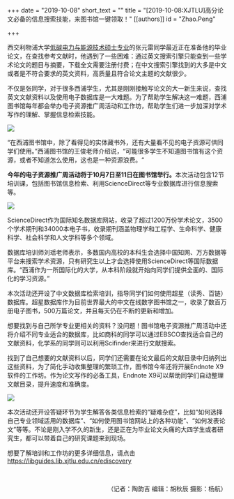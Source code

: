 +++
date = "2019-10-08"
short_text = ""
title = "[2019-10-08:XJTLU] ​高分论文必备的信息搜索技能，来图书馆一键领取！"
[[authors]]
    id = "Zhao.Peng"

+++

<p>西交利物浦大学<a href="study/masters/low-carbon-electrical-power-and-energy-technology">低碳电力与能源技术硕士专业</a>的张元雷同学最近正在准备他的毕业论文，在查找参考文献时，他遇到了一些困难：通过英文搜索引擎只能查到一些学术论文的题目与摘要，下载全文需要注册付费；在中文搜索引擎找到的大多是中文或者是不符合要求的英文资料，高质量且符合论文主题的文献很少。</p><p>不仅是张同学，对于很多西浦学生，尤其是刚刚接触写论文的大一新生来说，查找英文文献资料以及使用电子数据库是一大难题。为了帮助学生解决这一难题，西浦图书馆每年都会举办电子资源推广周活动和工作坊，帮助学生们进一步加深对学术写作的理解、掌握信息检索技能。</p><p><img src="https://www.xjtlu.edu.cn/en/assets/images/news/2019/10/e-discovery-2019-3.jpg"></p><p> “在西浦图书馆中，除了看得见的实体藏书外，还有大量看不见的电子资源可供同学们使用。”西浦图书馆的王俊老师介绍说，“可能很多学生不知道图书馆有这个资源，或者不知道怎么使用，这也是一种资源浪费。“</p><p>  <b>今年的电子资源推广周活动将于10月7日至11日在图书馆举行。</b>本次活动包含12节培训课，包括图书馆信息检索、利用ScienceDirect等专业数据库进行信息搜索等。</p><p><img src="https://www.xjtlu.edu.cn/en/assets/images/news/2019/10/e-discovery-2019-2.jpg"></p><p>ScienceDirect作为国际知名数据库网站，收录了超过1200万份学术论文，3500个学术期刊和34000本电子书，收录期刊涵盖物理学和工程学、生命科学、健康科学、社会科学和人文学科等多个领域。</p><p>数据库培训师刘瑶老师表示，多数国内高校的本科生会选择中国知网、万方数据等平台来搜索学术资源，只有研究生以上才会选择使用ScienceDirect等国际数据库。“西浦作为一所国际化的大学，从本科阶段就开始向同学们提供全面的、国际化的学习资源。”</p><p>本次活动还开设了中文数据库检索培训，指导同学们如何使用超星（读秀、百链）数据库。超星数据库作为目前世界最大的中文在线数字图书馆之一，收录了数百万册电子图书，500万篇论文，并且每天仍在不断的更新和增加。</p><p>想要找到与自己所学专业更相关的资料？没问题！图书馆电子资源推广周活动中还将介绍不同专业适合的数据库，比如商科的同学可以通过EBSCO查找适合自己的文献资料，化学系的同学则可以利用Scifinder来进行文献搜索。</p><p>找到了自己想要的文献资料以后，同学们还需要在论文最后的文献目录中归纳列出这些资料，为了简化手动收集整理的繁琐工作，图书馆今年还将开展Endnote X9软件的工作坊。作为论文写作的必备工具，Endnote X9可以帮助同学们自动整理文献目录，提升速度和准确度。</p><p><img src="https://www.xjtlu.edu.cn/en/assets/images/news/2019/10/e-discovery-2019-1.jpg"></p><p>本次活动还开设答疑环节为学生解答各类信息检索的“疑难杂症”，比如“如何选择自己专业领域适用的数据库”、“如何使用图书馆网站上的各种功能”、“如何发表论文”等等。不论是刚入学不久的新生，还是正在为毕业论文头痛的大四学生或者研究生，都可以带着自己的研究课题来到现场。</p><p>想要了解培训和工作坊的更多详细信息，请点击<a href="https://libguides.lib.xjtlu.edu.cn/ediscovery" target="_blank">https://libguides.lib.xjtlu.edu.cn/ediscovery</a></p><p><br></p><p style="text-align: right;">（记者：陶韵吉 编辑：胡秋辰 摄影：杨航）</p>			
